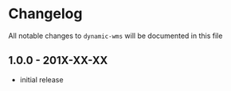 # Changelog

All notable changes to `dynamic-wms` will be documented in this file

## 1.0.0 - 201X-XX-XX

- initial release
